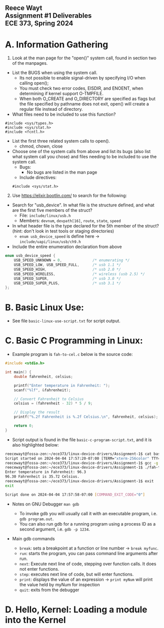 **Reece Wayt <br>
Assignment #1 Deliverables <br>
ECE 373, Spring 2024** <br>
------

# A. Information Gathering

1. Look at the man page for the "open()" system call, found in section two of the manpages. <br>
- List the BUGS when using the system call.<br>
    + Its not possible to enable signal-driven by specifying I/O when calling open(); 
    + You must check two error codes, EISDIR, and ENOENT, when determining if kernel support O-TMPFILE.
    + When both O_CREATE and O_DIRECTORY are specified as flags but the file specified by pathname does not exit, open() will create a regular file instead of directory.
- What files need to be included to use this function? <br>
```
#include <sys/types.h>
#include <sys/stat.h>
#include <fcntl.h>
```
- List the first three related system calls to open(). <br>
    + chmod, chown, close
- Choose one of the system calls from above and list its bugs (also list what system call you
chose) and files needing to be included to use the system call.
    + Bugs: 
        * No bugs are listed in the man page
    + Include directives: 
    ```
    #include <sys/stat.h>
    ```
2. Use https://elixir.bootlin.com/ to search for the following:
- Search for "usb_device". In what file is the structure defined, and what are the first five
members of the struct?
    + File: `include/linux/usb.h`
    + Members: `devnum`, `devpath[16]`, `route`, `state`, `speed`
- In what header file is the type declared for the 5th member of the struct? (hint: don't look in
test tools or staging directories)
    + `enum usb_device_speed` is define here -> `include/uapi/linux/usb/ch9.h`
- Include the entire enumeration declaration from above
```C
enum usb_device_speed {
	USB_SPEED_UNKNOWN = 0,			    /* enumerating */
	USB_SPEED_LOW, USB_SPEED_FULL,		/* usb 1.1 */
	USB_SPEED_HIGH,				        /* usb 2.0 */
	USB_SPEED_WIRELESS,			        /* wireless (usb 2.5) */
	USB_SPEED_SUPER,			        /* usb 3.0 */
	USB_SPEED_SUPER_PLUS,			    /* usb 3.1 */
};
```

# B. Basic Linux Use:
- See file `basic-linux-use-script.txt` for script output.

# C. Basic C Programming in Linux: 
- Example program is `fah-to-cel.c` below is the source code: 
```C
#include <stdio.h>

int main() {
    double fahrenheit, celsius;

    printf("Enter temperature in Fahrenheit: ");
    scanf("%lf", &fahrenheit);

    // Convert Fahrenheit to Celsius
    celsius = (fahrenheit - 32) * 5 / 9;

    // Display the result
    printf("%.2f Fahrenheit is %.2f Celsius.\n", fahrenheit, celsius);

    return 0;
}
```

- Script output is found in the file `basic-c-program-script.txt`, and it is also highlighted below: 
```bash
reecewayt@fossa-zen:~/ece373/linux-device-drivers/Assignment-1$ cat basic-c-program-script.txt 
Script started on 2024-04-04 17:57:20-07:00 [TERM="xterm-256color" TTY="/dev/pts/3" COLUMNS="250" LINES="24"]
reecewayt@fossa-zen:~/ece373/linux-device-drivers/Assignment-1$ gcc -g -o fah-to-cel fah-to-cel.c
reecewayt@fossa-zen:~/ece373/linux-device-drivers/Assignment-1$ ./fah-to-cel
Enter temperature in Fahrenheit: 96.3
96.30 Fahrenheit is 35.72 Celsius.
reecewayt@fossa-zen:~/ece373/linux-device-drivers/Assignment-1$ exit
exit

Script done on 2024-04-04 17:57:58-07:00 [COMMAND_EXIT_CODE="0"]
```
- Notes on GNU Debugger `man gdb` <br>
    + To invoke gdb you will usually call it with an executable program, i.e. `gdb program.out`.<br>
    + You can also run gdb for a running program using a process ID as a second argument, i.e. `gdb -p 1234`.  

- Main gdb commands 

    + `break`: sets a breakpoint at a function or line number -> `break myfunc`.
    + `run`: starts the program, you can pass command line arguments after run. 
    + `next`: Execute next line of code, stepping over function calls. It does not enter functions. 
    + `step`: executes next line of code, but will enter functions. 
    + `print`: displays the value of an expression -> `print myNum` will print the value held by myNum for inspection
    + `quit`: exits from the debugger


# D. Hello, Kernel: Loading a module into the Kernel





